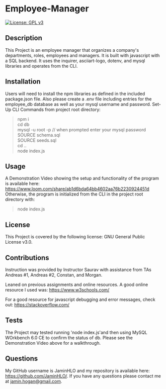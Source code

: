# Employee-Manager

[![License: GPL v3](https://img.shields.io/badge/License-GPLv3-blue.svg)](https://www.gnu.org/licenses/gpl-3.0)

## Description
    
This Project is an employee manager that organizes a company's departments, roles, employees and managers. It is built with javascript with a SQL backend. It uses the inquirer, asciiart-logo, dotenv, and mysql libraries and operates from the CLI. 
    
## Installation

Users will need to install the npm libraries as defined in the included package.json file. Also please create a .env file including entries for the employee_db database as well as your mysql username and password.
Set-Up CLI Commands from project root directory:
>npm i <br>
>cd db<br>
>mysql -u root -p // when prompted enter your mysql password<br>
>SOURCE schema.sql<br>
>SOURCE seeds.sql<br>
>cd ..<br>
>node index.js<br>

## Usage

A Demonstration Video showing the setup and functionality of the program is available here: <https://www.loom.com/share/ab1d6bda64bb4602aa76b2230924451d> 
Otherwise, the program is initialized from the CLI in the project root directory with:
>node index.js

## License

This Project is covered by the following license: GNU General Public License v3.0.

## Contributions

Instruction was provided by Instructor Saurav with assistance from TAs Andreas #1, Andreas #2, Constan, and Morgan. 

Leaned on previous assignments and online resources. A good online resource I used was: 
<https://www.w3schools.com/>

For a good resource for javascript debugging and error messages, check out: 
<https://stackoverflow.com/>

## Tests

The Project may tested running 'node index.js'and then using MySQL WOrkbench 6.0 CE to confirm the status of db. Please see the Demonstration Video above for a walkthrough.

## Questions

My GitHub username is JaminHLO and my repository is available here: <https://github.com/JaminHLO/>.
If you have any questions please contact me at <jamin.hogan@gmail.com>.
